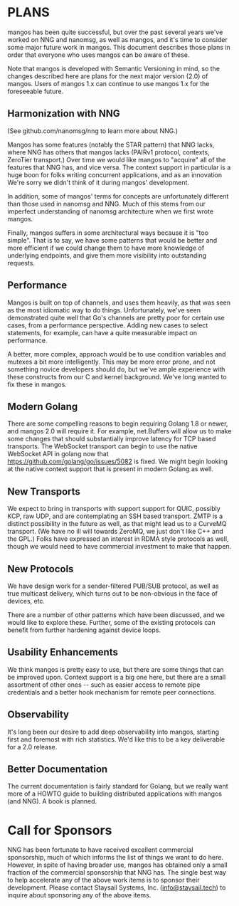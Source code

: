 
PLANS
=====

mangos has been quite successful, but over the past several years we've
worked on NNG and nanomsg, as well as mangos, and it's time to consider
some major future work in mangos.  This document describes those plans
in order that everyone who uses mangos can be aware of these.

Note that mangos is developed with Semantic Versioning in mind, so the
changes described here are plans for the next major version (2.0) of mangos.
Users of mangos 1.x can continue to use mangos 1.x for the foreseeable future.

Harmonization with NNG
----------------------

(See github.com/nanomsg/nng to learn more about NNG.)

Mangos has some features (notably the STAR pattern) that NNG lacks, where
NNG has others that mangos lacks (PAIRv1 protocol, contexts, ZeroTier
transport.)  Over time we would like mangos to "acquire" all of the features
that NNG has, and vice versa.  The context support in particular is a huge
boon for folks writing concurrent applications, and as an innovation
We're sorry we didn't think of it during mangos' development.

In addition, some of mangos' terms for concepts are unfortunately different
than those used in nanomsg and NNG.  Much of this stems from our imperfect
understanding of nanomsg architecture when we first wrote mangos.

Finally, mangos suffers in some architectural ways because it is "too simple".
That is to say, we have some patterns that would be better and more efficient
if we could change them to have more knowledge of underlying endpoints, and
give them more visibility into outstanding requests.

Performance
-----------

Mangos is built on top of channels, and uses them heavily, as that was
seen as the most idiomatic way to do things.  Unfortunately, we've seen
demonstrated quite well that Go's channels are pretty poor for certain
use cases, from a performance perspective.  Adding new cases to select
statements, for example, can have a quite measurable impact on performance.

A better, more complex, approach would be to use condition variables and
mutexes a bit more intelligently.  This may be more error prone, and
not something novice developers should do, but we've ample experience with
these constructs from our C and kernel background.  We've long wanted to
fix these in mangos.

Modern Golang
-------------

There are some compelling reasons to begin requiring Golang 1.8 or newer,
and mangos 2.0 will require it.  For example, net.Buffers will allow us
to make some changes that should substantially improve latency for TCP
based transports.  The WebSocket transport can begin to use the native
WebSocket API in golang now that https://github.com/golang/go/issues/5082
is fixed.  We might begin looking at the native context support that
is present in modern Golang as well.

New Transports
--------------

We expect to bring in transports with support support for QUIC, possibly KCP,
raw UDP, and are contemplating an SSH based transport.  ZMTP is a distinct
possibility in the future as well, as that might lead us to a CurveMQ
transport.  (We have no ill will towards ZeroMQ, we just don't like C++ and
the GPL.)  Folks have expressed an interest in RDMA style protocols as well,
though we would need to have commercial investment to make that happen.

New Protocols
-------------

We have design work for a sender-filtered PUB/SUB protocol, as well as
true multicast delivery, which turns out to be non-obvious in the face
of devices, etc.

There are a number of other patterns which have been discussed, and we
would like to explore these.  Further, some of the existing protocols
can benefit from further hardening against device loops.

Usability Enhancements
----------------------

We think mangos is pretty easy to use, but there are some things that can be
improved upon.  Context support is a big one here, but there are a small
assortment of other ones -- such as easier access to remote pipe credentials
and a better hook mechanism for remote peer connections.

Observability
-------------

It's long been our desire to add deep observability into mangos, starting
first and foremost with rich statistics.  We'd like this to be a key
deliverable for a 2.0 release.

Better Documentation
--------------------

The current documentation is fairly standard for Golang, but we really
want more of a HOWTO guide to building distributed applications with mangos
(and NNG).  A book is planned.

Call for Sponsors
=================

NNG has been fortunate to have received excellent commercial sponsorship,
much of which informs the list of things we want to do here.  However,
in spite of having broader use, mangos has obtained only a small fraction
of the commercial sponsorship that NNG has.  The single best way to help
accelerate any of the above work items is to sponsor their development.
Please contact Staysail Systems, Inc. (info@staysail.tech) to inquire
about sponsoring any of the above items.

